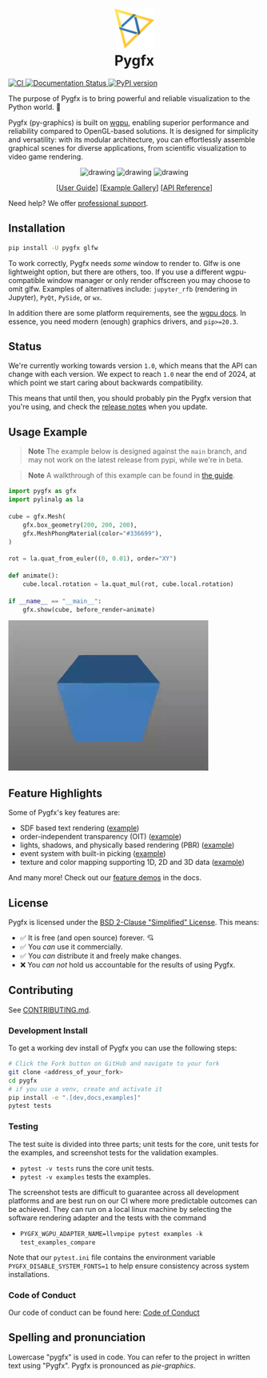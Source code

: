 <h1 align="center"><img src="docs/_static/pygfx.svg" height="80"><br>Pygfx</h1>

[![CI ](https://github.com/pygfx/pygfx/workflows/CI/badge.svg)
](https://github.com/pygfx/pygfx/actions)
[![Documentation Status
](https://readthedocs.org/projects/pygfx/badge/?version=stable)
](https://docs.pygfx.org)
[![PyPI version ](https://badge.fury.io/py/pygfx.svg)
](https://badge.fury.io/py/pygfx)

The purpose of Pygfx is to bring powerful and reliable visualization to the Python world. 🚀

Pygfx (py-graphics) is built on [wgpu](https://github.com/pygfx/wgpu-py/), enabling superior performance and reliability compared to OpenGL-based solutions. It is designed for simplicity and versatility: with its modular architecture, you can effortlessly assemble graphical scenes for diverse applications, from scientific visualization to video game rendering.

<p align="center">
<img src="./docs/_static/readme_sponza.png" alt="drawing" width="200"/>
<img src="./docs/_static/readme_pbr_example.webp" alt="drawing" width="200"/>
<img src="./docs/_static/readme_torus_knot_wire.png" alt="drawing" width="200"/>
</p>
<p align="center">
[<a href="https://docs.pygfx.org/stable/guide.html">User Guide</a>]
[<a href="https://docs.pygfx.org/stable/_gallery/index.html">Example Gallery</a>]
[<a href="https://docs.pygfx.org/stable/reference.html">API Reference</a>]
</p>

Need help? We offer [professional support](https://pygfx.org/sponsor.html).

## Installation

```bash
pip install -U pygfx glfw
```

To work correctly, Pygfx needs _some_ window to render to. Glfw is one
lightweight option, but there are others, too. If you use a different
wgpu-compatible window manager or only render offscreen you may choose to omit
glfw. Examples of alternatives include: `jupyter_rfb` (rendering in Jupyter),
`PyQt`, `PySide`, or `wx`.

In addition there are some platform
requirements, see the [wgpu docs](https://wgpu-py.readthedocs.io/en/stable/start.html). In
essence, you need modern (enough) graphics drivers, and `pip>=20.3`.

## Status

We're currently working towards version `1.0`, which means that the API
can change with each version. We expect to reach `1.0` near the end of
2024, at which point we start caring about backwards compatibility.

This means that until then, you should probably pin the Pygfx version
that you're using, and check the [release notes](https://github.com/pygfx/pygfx/releases)
when you update.

## Usage Example

> **Note**
> The example below is designed against the `main` branch,
> and may not work on the latest release from pypi, while we're in beta.

> **Note**
> A walkthrough of this example can be found in [the
> guide](https://docs.pygfx.org/stable/guide.html#how-to-use-pygfx).

```python
import pygfx as gfx
import pylinalg as la

cube = gfx.Mesh(
    gfx.box_geometry(200, 200, 200),
    gfx.MeshPhongMaterial(color="#336699"),
)

rot = la.quat_from_euler((0, 0.01), order="XY")

def animate():
    cube.local.rotation = la.quat_mul(rot, cube.local.rotation)

if __name__ == "__main__":
    gfx.show(cube, before_render=animate)

```
<img src="./docs/_static/guide_rotating_cube.gif" alt="drawing" width="400"/>


## Feature Highlights
Some of Pygfx's key features are:

- SDF based text rendering ([example](
  https://docs.pygfx.org/stable/_gallery/feature_demo/text_contrast.html))
- order-independent transparency (OIT) ([example](
  https://docs.pygfx.org/stable/_gallery/feature_demo/transparency2.html))
- lights, shadows, and physically based rendering (PBR) ([example](
  https://docs.pygfx.org/stable/_gallery/feature_demo/pbr.html))
- event system with built-in picking ([example](
  https://docs.pygfx.org/stable/_gallery/feature_demo/picking_points.html))
- texture and color mapping supporting 1D, 2D and 3D data ([example](
  https://docs.pygfx.org/stable/_gallery/feature_demo/colormap_channels.html))


And many more! Check out our [feature demos](
https://docs.pygfx.org/stable/_gallery/index.html) in the docs.

## License

Pygfx is licensed under the [BSD 2-Clause "Simplified" License](LICENSE). This means:

- :white_check_mark: It is free (and open source) forever. :cupid:
- :white_check_mark: You _can_ use it commercially.
- :white_check_mark: You _can_ distribute it and freely make changes.
- :x: You _can not_ hold us accountable for the results of using Pygfx.

## Contributing

See [CONTRIBUTING.md](CONTRIBUTING.md).

### Development Install
To get a working dev install of Pygfx you can use the following steps:

```bash
# Click the Fork button on GitHub and navigate to your fork
git clone <address_of_your_fork>
cd pygfx
# if you use a venv, create and activate it
pip install -e ".[dev,docs,examples]"
pytest tests
```

### Testing

The test suite is divided into three parts; unit tests for the core, unit
tests for the examples, and screenshot tests for the validation examples.

* `pytest -v tests` runs the core unit tests.
* `pytest -v examples` tests the examples.

The screenshot tests are difficult to guarantee across all development
platforms and are best run on our CI where more predictable outcomes can be
achieved. They can run on a local linux machine by selecting the software
rendering adapter and the tests with the command

* `PYGFX_WGPU_ADAPTER_NAME=llvmpipe pytest examples -k test_examples_compare`

Note that our `pytest.ini` file contains the environment variable
`PYGFX_DISABLE_SYSTEM_FONTS=1` to help ensure consistency across system
installations.


### Code of Conduct

Our code of conduct can be found here: [Code of Conduct](./CODE_OF_CONDUCT.md)


## Spelling and pronunciation

Lowercase "pygfx" is used in code. You can refer to the project in written text using "Pygfx".
Pygfx is pronounced as *pie-graphics*.
